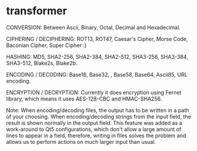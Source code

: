 # transformer

CONVERSION: Between Ascii, Binary, Octal, Decimal and Hexadecimal.

CIPHERING / DECIPHERING: ROT13, ROT47, Caesar's Cipher, Morse Code, Baconian Cipher, Super Cipher :)

HASHING: MD5, SHA2-256, SHA2-384, SHA2-512, SHA3-256, SHA3-384, SHA3-512, Blake2s, Blake2b.

ENCODING / DECODING: Base16, Base32, , Base58, Base64, Ascii85, URL encoding.

ENCRYPTION / DECRYPTION: Currently it does encryption using Fernet library, which means it uses AES-128-CBC and HMAC-SHA256.

Note: When encoding/decoding files, the output has to be written in a path of your choosing. When encoding/decoding strings from the input field, the result is shown normally in the output field. 
This feature was added as a work-around to Qt5 configurations, which don't allow a large amount of lines to appear in a field, therefore, writing in files solves the problem and allows us to perform actions on much larger input than usual.
